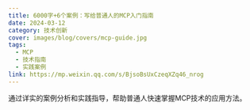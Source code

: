 ```yaml
---
title: 6000字+6个案例：写给普通人的MCP入门指南
date: 2024-03-12
category: 技术创新
cover: images/blog/covers/mcp-guide.jpg
tags:
  - MCP
  - 技术指南
  - 实践案例
link: https://mp.weixin.qq.com/s/BjsoBsUxCzeqXZq46_nrog
---
```


通过详实的案例分析和实践指导，帮助普通人快速掌握MCP技术的应用方法。
